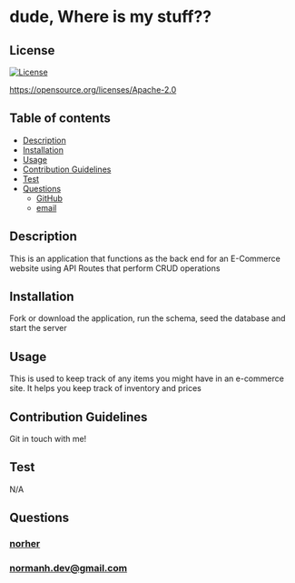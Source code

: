 # dude, Where is my stuff??

  ## License
  [![License](https://img.shields.io/badge/License-Apache_2.0-blue.svg)](https://opensource.org/licenses/Apache-2.0)
  
  https://opensource.org/licenses/Apache-2.0 
    

  ## Table of contents
  - [Description](#description)
  - [Installation](#installation)
  - [Usage](#usage)
  - [Contribution Guidelines](#contribution-guidelines)
  - [Test](#test)
  - [Questions](#questions)
    - [GitHub](#github)
    - [email](#email)

  ## Description 
  This is an application that functions as the back end for an E-Commerce website using API Routes that perform CRUD operations

  ## Installation
  Fork or download the application, run the schema, seed the database and start the server

  ## Usage
  This is used to keep track of any items you might have in an e-commerce site. It helps you keep track of inventory and prices

  ## Contribution Guidelines
  Git in touch with me!

  ## Test
  N/A

  ## Questions
  ### [norher](https://github.com/norher)
  ### normanh.dev@gmail.com
